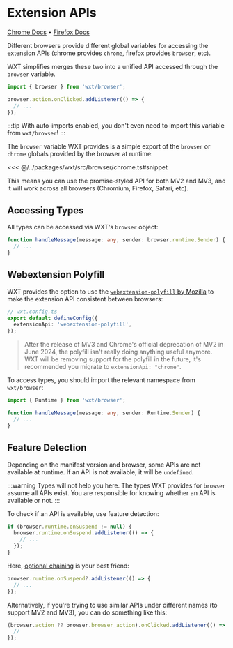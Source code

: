 # Extension APIs

[Chrome Docs](https://developer.chrome.com/docs/extensions/reference/api) • [Firefox Docs](https://developer.mozilla.org/en-US/docs/Mozilla/Add-ons/WebExtensions/Browser_support_for_JavaScript_APIs)

Different browsers provide different global variables for accessing the extension APIs (chrome provides `chrome`, firefox provides `browser`, etc).

WXT simplifies merges these two into a unified API accessed through the `browser` variable.

```ts
import { browser } from 'wxt/browser';

browser.action.onClicked.addListener(() => {
  // ...
});
```

:::tip
With auto-imports enabled, you don't even need to import this variable from `wxt/browser`!
:::

The `browser` variable WXT provides is a simple export of the `browser` or `chrome` globals provided by the browser at runtime:

<<< @/../packages/wxt/src/browser/chrome.ts#snippet

This means you can use the promise-styled API for both MV2 and MV3, and it will work across all browsers (Chromium, Firefox, Safari, etc).

## Accessing Types

All types can be accessed via WXT's `browser` object:

```ts
function handleMessage(message: any, sender: browser.runtime.Sender) {
  // ...
}
```

## Webextension Polyfill

WXT provides the option to use the [`webextension-polyfill` by Mozilla](https://www.npmjs.com/package/webextension-polyfill) to make the extension API consistent between browsers:

```ts
// wxt.config.ts
export default defineConfig({
  extensionApi: 'webextension-polyfill',
});
```

> After the release of MV3 and Chrome's official deprecation of MV2 in June 2024, the polyfill isn't really doing anything useful anymore. WXT will be removing support for the polyfill in the future, it's recommended you migrate to `extensionApi: "chrome"`.

To access types, you should import the relevant namespace from `wxt/browser`:

```ts
import { Runtime } from 'wxt/browser';

function handleMessage(message: any, sender: Runtime.Sender) {
  // ...
}
```

## Feature Detection

Depending on the manifest version and browser, some APIs are not available at runtime. If an API is not available, it will be `undefined`.

:::warning
Types will not help you here. The types WXT provides for `browser` assume all APIs exist. You are responsible for knowing whether an API is available or not.
:::

To check if an API is available, use feature detection:

```ts
if (browser.runtime.onSuspend != null) {
  browser.runtime.onSuspend.addListener(() => {
    // ...
  });
}
```

Here, [optional chaining](https://developer.mozilla.org/en-US/docs/Web/JavaScript/Reference/Operators/Optional_chaining) is your best friend:

```ts
browser.runtime.onSuspend?.addListener(() => {
  // ...
});
```

Alternatively, if you're trying to use similar APIs under different names (to support MV2 and MV3), you can do something like this:

```ts
(browser.action ?? browser.browser_action).onClicked.addListener(() => {
  //
});
```
